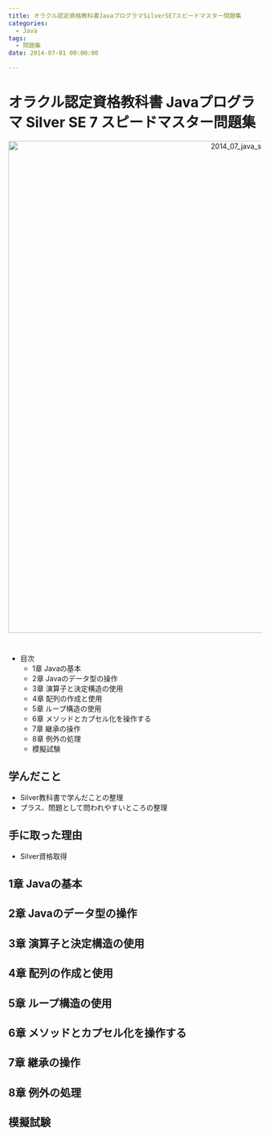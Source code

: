```yaml
---
title: オラクル認定資格教科書JavaプログラマSilverSE7スピードマスター問題集
categories:
  - Java 
tags: 
  - 問題集
date: 2014-07-01 00:00:00

---
```


# オラクル認定資格教科書 Javaプログラマ Silver SE 7 スピードマスター問題集

<div style="text-align:center; margin-bottom: 40px">
<img src="/img/cover/2014_07_java_silver_exercise.jpg" alt="2014_07_java_silver_exercise" title="2014_07_java_silver_exercise" style="width:980px">
</div>

- 目次
  - 1章 Javaの基本
  - 2章 Javaのデータ型の操作
  - 3章 演算子と決定構造の使用
  - 4章 配列の作成と使用
  - 5章 ループ構造の使用
  - 6章 メソッドとカプセル化を操作する
  - 7章 継承の操作
  - 8章 例外の処理
  - 模擬試験

## 学んだこと

- Silver教科書で学んだことの整理
- プラス、問題として問われやすいところの整理

## 手に取った理由

- Silver資格取得

## 1章 Javaの基本

## 2章 Javaのデータ型の操作

## 3章 演算子と決定構造の使用

## 4章 配列の作成と使用

## 5章 ループ構造の使用

## 6章 メソッドとカプセル化を操作する

## 7章 継承の操作

## 8章 例外の処理

## 模擬試験
